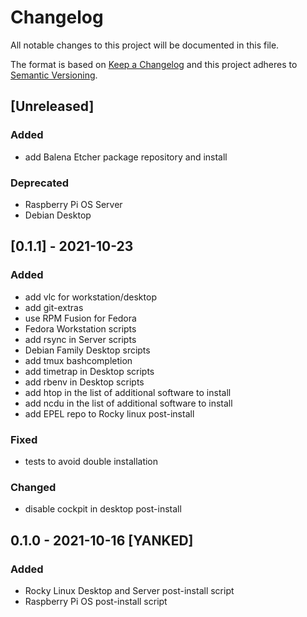 # Changelog
All notable changes to this project will be documented in this file.

The format is based on [Keep a Changelog](http://keepachangelog.com/en/1.0.0/)
and this project adheres to [Semantic Versioning](http://semver.org/spec/v2.0.0.html).

## [Unreleased]
### Added
- add Balena Etcher package repository and install

### Deprecated
- Raspberry Pi OS Server
- Debian Desktop

## [0.1.1] - 2021-10-23
### Added
- add vlc for workstation/desktop
- add git-extras
- use RPM Fusion for Fedora
- Fedora Workstation scripts
- add rsync in Server scripts
- Debian Family Desktop srcipts
- add tmux bashcompletion
- add timetrap in Desktop scripts 
- add rbenv in Desktop scripts
- add htop in the list of additional software to install
- add ncdu in the list of additional software to install
- add EPEL repo to Rocky linux post-install

### Fixed
- tests to avoid double installation
 
### Changed
- disable cockpit in desktop post-install

## 0.1.0 - 2021-10-16 [YANKED]
### Added
- Rocky Linux Desktop and Server post-install script
- Raspberry Pi OS post-install script